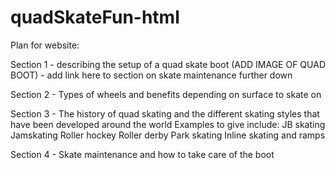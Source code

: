 # quadSkateFun-html

Plan for website:

Section 1 - describing the setup of a quad skate boot (ADD IMAGE OF QUAD BOOT) - add link here to section on skate maintenance further down

Section 2 - Types of wheels and benefits depending on surface to skate on

Section 3 - The history of quad skating and the different skating styles that have been developed around the world
Examples to give include:
    JB skating
    Jamskating
    Roller hockey
    Roller derby
    Park skating
    Inline skating and ramps

Section 4 - Skate maintenance and how to take care of the boot
